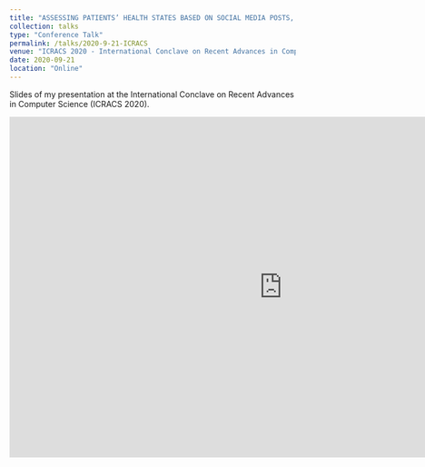 ```yaml
---
title: "ASSESSING PATIENTS’ HEALTH STATES BASED ON SOCIAL MEDIA POSTS, AND NAMED ENTITY RECOGNITION"
collection: talks
type: "Conference Talk"
permalink: /talks/2020-9-21-ICRACS
venue: "ICRACS 2020 - International Conclave on Recent Advances in Computer Science"
date: 2020-09-21
location: "Online"
---
```


Slides of my presentation at the International Conclave on Recent Advances in Computer Science (ICRACS 2020).

<iframe src="https://drive.google.com/file/d/1liI4YNYE2fGp5UIifShha_DtfhLtSuTU/preview" frameborder="0" width="960" height="600" allowfullscreen="true" mozallowfullscreen="true" webkitallowfullscreen="true"></iframe>



